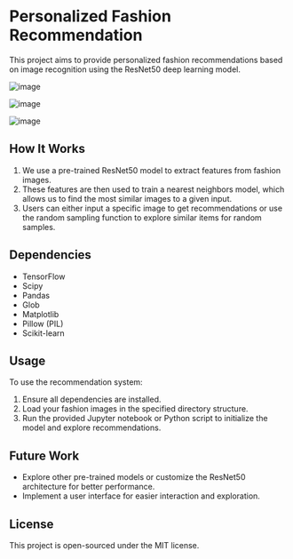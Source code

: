 # Personalized Fashion Recommendation

This project aims to provide personalized fashion recommendations based on image recognition using the ResNet50 deep learning model.


 ![image](https://github.com/muhammad-luay/Personalised-Fashion-Recommendation/assets/62732628/be092821-3fdf-41dc-8e9d-5d13c88edf95)

 ![image](https://github.com/muhammad-luay/Personalised-Fashion-Recommendation/assets/62732628/e4d7597f-64ba-4511-a902-73178847dd01)

 ![image](https://github.com/muhammad-luay/Personalised-Fashion-Recommendation/assets/62732628/1c874c64-7be3-48c8-9b15-5d23a800b42b)





## How It Works

1. We use a pre-trained ResNet50 model to extract features from fashion images.
2. These features are then used to train a nearest neighbors model, which allows us to find the most similar images to a given input.
3. Users can either input a specific image to get recommendations or use the random sampling function to explore similar items for random samples.

## Dependencies

- TensorFlow
- Scipy
- Pandas
- Glob
- Matplotlib
- Pillow (PIL)
- Scikit-learn

## Usage

To use the recommendation system:

1. Ensure all dependencies are installed.
2. Load your fashion images in the specified directory structure.
3. Run the provided Jupyter notebook or Python script to initialize the model and explore recommendations.

## Future Work

- Explore other pre-trained models or customize the ResNet50 architecture for better performance.
- Implement a user interface for easier interaction and exploration.

## License

This project is open-sourced under the MIT license.

